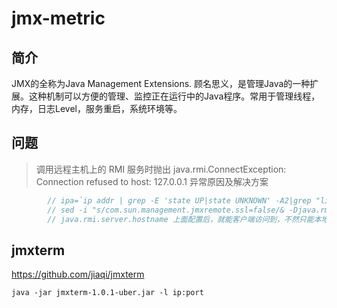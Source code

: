 # jmx-metric

## 简介
JMX的全称为Java Management Extensions. 顾名思义，是管理Java的一种扩展。这种机制可以方便的管理、监控正在运行中的Java程序。常用于管理线程，内存，日志Level，服务重启，系统环境等。


## 问题

> 调用远程主机上的 RMI 服务时抛出 java.rmi.ConnectException: Connection refused to host: 127.0.0.1 异常原因及解决方案

```java
        // ipa=`ip addr | grep -E 'state UP|state UNKNOWN' -A2|grep "link/ether" -A1|grep eth| tail -n1 | awk '{print $2}' | cut -f1 -d '/'`
        // sed -i "s/com.sun.management.jmxremote.ssl=false/& -Djava.rmi.server.hostname=$ipa/g" kafka-run-class.sh
        // java.rmi.server.hostname 上面配置后，就能客户端访问到，不然只能本地访问
```

## jmxterm
https://github.com/jiaqi/jmxterm

```shell script
java -jar jmxterm-1.0.1-uber.jar -l ip:port
```